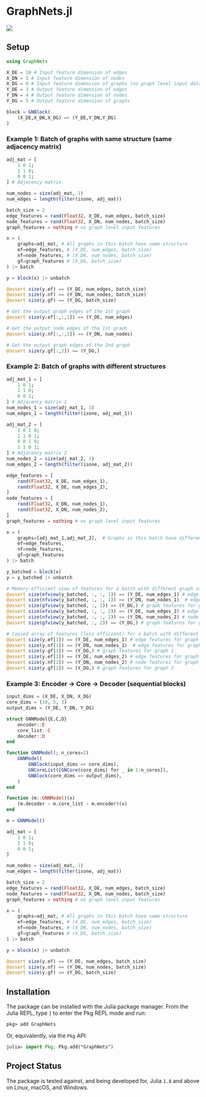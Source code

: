 # GraphNets.jl

[![][docs-dev-img]][docs-dev-url]

[docs-dev-img]: https://img.shields.io/badge/docs-dev-blue.svg
[docs-dev-url]: https://juliamltools.github.io/GraphNets.jl/dev/

[docs-stable-img]: https://img.shields.io/badge/docs-stable-blue.svg
[docs-stable-url]: https://juliamltools.github.io/GraphNets.jl/stable/


## Setup

```julia
using GraphNets

X_DE = 10 # Input feature dimension of edges
X_DN = 5 # Input feature dimension of nodes
X_DG = 0 # Input feature dimension of graphs (no graph level input data)
Y_DE = 3 # Output feature dimension of edges
Y_DN = 4 # Output feature dimension of nodes
Y_DG = 5 # Output feature dimension of graphs

block = GNBlock(
    (X_DE,X_DN,X_DG) => (Y_DE,Y_DN,Y_DG)
)
```

### Example 1: Batch of graphs with same structure (same adjacency matrix)

```julia
adj_mat = [
    1 0 1;
    1 1 0;
    0 0 1;
] # Adjacency matrix

num_nodes = size(adj_mat, 1)
num_edges = length(filter(isone, adj_mat))

batch_size = 2
edge_features = rand(Float32, X_DE, num_edges, batch_size)
node_features = rand(Float32, X_DN, num_nodes, batch_size)
graph_features = nothing # no graph level input features

x = (
    graphs=adj_mat, # All graphs in this batch have same structure
    ef=edge_features, # (X_DE, num_edges, batch_size)
    nf=node_features, # (X_DN, num_nodes, batch_size)
    gf=graph_features # (X_DG, batch_size)
) |> batch

y = block(x) |> unbatch

@assert size(y.ef) == (Y_DE, num_edges, batch_size)
@assert size(y.nf) == (Y_DN, num_nodes, batch_size)
@assert size(y.gf) == (Y_DG, batch_size)

# Get the output graph edges of the 1st graph
@assert size(y.ef[:,:,1]) == (Y_DE, num_edges)

# Get the output node edges of the 1st graph
@assert size(y.nf[:,:,1]) == (Y_DN, num_nodes)

# Get the output graph edges of the 2nd graph
@assert size(y.gf[:,2]) == (Y_DG,)
```

### Example 2: Batch of graphs with different structures

```julia
adj_mat_1 = [
    1 0 1;
    1 1 0;
    0 0 1;
] # Adjacency matrix 1
num_nodes_1 = size(adj_mat_1, 1)
num_edges_1 = length(filter(isone, adj_mat_1))

adj_mat_2 = [
    1 0 1 0;
    1 1 0 1;
    0 0 1 0;
    1 1 0 1;
] # Adjacency matrix 2
num_nodes_2 = size(adj_mat_2, 1)
num_edges_2 = length(filter(isone, adj_mat_2))

edge_features = [
    rand(Float32, X_DE, num_edges_1),
    rand(Float32, X_DE, num_edges_2),
]
node_features = [
    rand(Float32, X_DN, num_nodes_1),
    rand(Float32, X_DN, num_nodes_2),
]
graph_features = nothing # no graph level input features

x = (
    graphs=[adj_mat_1,adj_mat_2],  # Graphs in this batch have different structure
    ef=edge_features, 
    nf=node_features,
    gf=graph_features
) |> batch

y_batched = block(x)
y = y_batched |> unbatch

# Memory-efficient view of features for a batch with different graph structures
@assert size(efview(y_batched, :, :, 1)) == (Y_DE, num_edges_1) # edge features for graph 1
@assert size(nfview(y_batched, :, :, 1)) == (Y_DN, num_nodes_1)  # edge features for graph 1
@assert size(gfview(y_batched, :, 1)) == (Y_DG,) # graph features for graph 1
@assert size(efview(y_batched, :, :, 2)) == (Y_DE, num_edges_2) # edge features for graph 2
@assert size(nfview(y_batched, :, :, 2)) == (Y_DN, num_nodes_2) # node features for graph 2
@assert size(gfview(y_batched, :, 2)) == (Y_DG,) # graph features for graph 2

# Copied array of features (less efficient) for a batch with different graph structures
@assert size(y.ef[1]) == (Y_DE, num_edges_1) # edge features for graph 1
@assert size(y.nf[1]) == (Y_DN, num_nodes_1)  # edge features for graph 1
@assert size(y.gf[1]) == (Y_DG,) # graph features for graph 1
@assert size(y.ef[2]) == (Y_DE, num_edges_2) # edge features for graph 2
@assert size(y.nf[2]) == (Y_DN, num_nodes_2) # node features for graph 2
@assert size(y.gf[2]) == (Y_DG,) # graph features for graph 2
```

### Example 3: Encoder -> Core -> Decoder (sequential blocks)

```julia
input_dims = (X_DE, X_DN, X_DG)
core_dims = (10, 5, 3)
output_dims = (Y_DE, Y_DN, Y_DG)

struct GNNModel{E,C,D}
    encoder::E
    core_list::C
    decoder::D
end

function GNNModel(; n_cores=2)
    GNNModel(
        GNBlock(input_dims => core_dims),
        GNCoreList([GNCore(core_dims) for _ in 1:n_cores]),
        GNBlock(core_dims => output_dims),
    )
end

function (m::GNNModel)(x)
    (m.decoder ∘ m.core_list ∘ m.encoder)(x)
end

m = GNNModel()

adj_mat = [
    1 0 1;
    1 1 0;
    0 0 1;
]

num_nodes = size(adj_mat, 1)
num_edges = length(filter(isone, adj_mat))

batch_size = 2
edge_features = rand(Float32, X_DE, num_edges, batch_size)
node_features = rand(Float32, X_DN, num_nodes, batch_size)
graph_features = nothing # no graph level input features

x = (
    graphs=adj_mat, # All graphs in this batch have same structure
    ef=edge_features, # (X_DE, num_edges, batch_size)
    nf=node_features, # (X_DN, num_nodes, batch_size)
    gf=graph_features # (X_DG, batch_size)
) |> batch

y = block(x) |> unbatch

@assert size(y.ef) == (Y_DE, num_edges, batch_size)
@assert size(y.nf) == (Y_DN, num_nodes, batch_size)
@assert size(y.gf) == (Y_DG, batch_size)
```

## Installation

The package can be installed with the Julia package manager.
From the Julia REPL, type `]` to enter the Pkg REPL mode and run:

```
pkg> add GraphNets
```

Or, equivalently, via the `Pkg` API:

```julia
julia> import Pkg; Pkg.add("GraphNets")
```

## Project Status

The package is tested against, and being developed for, Julia `1.8` and above on Linux, macOS, and Windows.